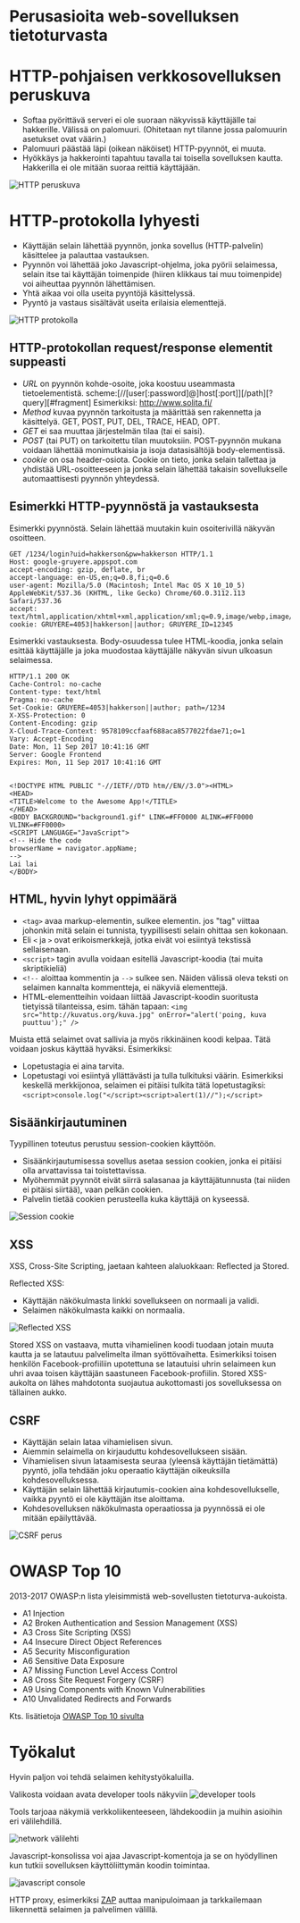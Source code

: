 # Perusasioita web-sovelluksen tietoturvasta

# HTTP-pohjaisen verkkosovelluksen peruskuva

* Softaa pyörittävä serveri ei ole suoraan näkyvissä käyttäjälle tai hakkerille. Välissä on palomuuri. (Ohitetaan nyt tilanne jossa palomuurin asetukset ovat väärin.)
* Palomuuri päästää läpi (oikean näköiset) HTTP-pyynnöt, ei muuta.
* Hyökkäys ja hakkerointi tapahtuu tavalla tai toisella sovelluksen kautta. Hakkerilla ei ole mitään suoraa reittiä käyttäjään.

![HTTP peruskuva](http-basic.png)

# HTTP-protokolla lyhyesti

* Käyttäjän selain lähettää pyynnön, jonka sovellus (HTTP-palvelin) käsittelee ja palauttaa vastauksen.
* Pyynnön voi lähettää joko Javascript-ohjelma, joka pyörii selaimessa, selain itse tai käyttäjän toimenpide (hiiren klikkaus tai muu toimenpide) voi aiheuttaa pyynnön lähettämisen.
* Yhtä aikaa voi olla useita pyyntöjä käsittelyssä.
* Pyyntö ja vastaus sisältävät useita erilaisia elementtejä.

![HTTP protokolla](http-basic-model.png)

## HTTP-protokollan request/response elementit suppeasti

* *URL* on pyynnön kohde-osoite, joka koostuu useammasta tietoelementistä. scheme:[//[user[:password]@]host[:port]][/path][?query][#fragment]
Esimerkiksi: http://www.solita.fi/
* *Method* kuvaa pyynnön tarkoitusta ja määrittää sen rakennetta ja käsittelyä. GET, POST, PUT, DEL, TRACE, HEAD, OPT.
* *GET* ei saa muuttaa järjestelmän tilaa (tai ei saisi). 
* *POST* (tai PUT) on tarkoitettu tilan muutoksiin. POST-pyynnön mukana voidaan lähettää monimutkaisia ja isoja datasisältöjä body-elementissä.
* *cookie* on osa header-osiota. Cookie on tieto, jonka selain tallettaa ja yhdistää URL-osoitteeseen ja jonka selain lähettää takaisin sovellukselle automaattisesti pyynnön yhteydessä.

## Esimerkki HTTP-pyynnöstä ja vastauksesta

Esimerkki pyynnöstä. Selain lähettää muutakin kuin osoiterivillä näkyvän osoitteen.

```
GET /1234/login?uid=hakkerson&pw=hakkerson HTTP/1.1
Host: google-gruyere.appspot.com
accept-encoding: gzip, deflate, br
accept-language: en-US,en;q=0.8,fi;q=0.6
user-agent: Mozilla/5.0 (Macintosh; Intel Mac OS X 10_10_5) AppleWebKit/537.36 (KHTML, like Gecko) Chrome/60.0.3112.113 Safari/537.36
accept: text/html,application/xhtml+xml,application/xml;q=0.9,image/webp,image/apng,*/*;q=0.8
cookie: GRUYERE=4053|hakkerson||author; GRUYERE_ID=12345
```
 
Esimerkki vastauksesta. Body-osuudessa tulee HTML-koodia, jonka selain esittää käyttäjälle ja joka muodostaa käyttäjälle näkyvän sivun ulkoasun selaimessa.

```
HTTP/1.1 200 OK
Cache-Control: no-cache
Content-type: text/html
Pragma: no-cache
Set-Cookie: GRUYERE=4053|hakkerson||author; path=/1234
X-XSS-Protection: 0
Content-Encoding: gzip
X-Cloud-Trace-Context: 9578109ccfaaf688aca8577022fdae71;o=1
Vary: Accept-Encoding
Date: Mon, 11 Sep 2017 10:41:16 GMT
Server: Google Frontend
Expires: Mon, 11 Sep 2017 10:41:16 GMT
 
 
<!DOCTYPE HTML PUBLIC "-//IETF//DTD htm//EN//3.0"><HTML>
<HEAD>
<TITLE>Welcome to the Awesome App!</TITLE>
</HEAD>
<BODY BACKGROUND="background1.gif" LINK=#FF0000 ALINK=#FF0000 VLINK=#FF0000>
<SCRIPT LANGUAGE="JavaScript">
<!-- Hide the code
browserName = navigator.appName;
-->
Lai lai
</BODY>
```

## HTML, hyvin lyhyt oppimäärä

* ```<tag>``` avaa markup-elementin, </tag> sulkee elementin. jos "tag" viittaa johonkin mitä selain ei tunnista, tyypillisesti selain ohittaa sen kokonaan.
* Eli ```<``` ja ```>``` ovat erikoismerkkejä, jotka eivät voi esiintyä tekstissä sellaisenaan.
* ```<script>``` tagin avulla voidaan esitellä Javascript-koodia (tai muita skriptikieliä)
* ```<!--``` aloittaa kommentin ja ```-->``` sulkee sen. Näiden välissä oleva teksti on selaimen kannalta kommentteja, ei näkyviä elementtejä.
* HTML-elementteihin voidaan liittää Javascript-koodin suoritusta tietyissä tilanteissa, esim. tähän tapaan: ```<img src="http://kuvatus.org/kuva.jpg" onError="alert('poing, kuva puuttuu');" />```

Muista että selaimet ovat sallivia ja myös rikkinäinen koodi kelpaa. Tätä voidaan joskus käyttää hyväksi. Esimerkiksi:

* Lopetustagia ei aina tarvita. 
* Lopetustagi voi esiintyä yllättävästi ja tulla tulkituksi väärin. Esimerkiksi keskellä merkkijonoa, selaimen ei pitäisi tulkita tätä lopetustagiksi: ```<script>console.log("</script><script>alert(1)//");</script>```

## Sisäänkirjautuminen

Tyypillinen toteutus perustuu session-cookien käyttöön.

* Sisäänkirjautumisessa sovellus asetaa session cookien, jonka ei pitäisi olla arvattavissa tai toistettavissa.
* Myöhemmät pyynnöt eivät siirrä salasanaa ja käyttäjätunnusta (tai niiden ei pitäisi siirtää), vaan pelkän cookien.
* Palvelin tietää cookien perusteella kuka käyttäjä on kyseessä.

![Session cookie](session-cookie-model.png)


## XSS

XSS, Cross-Site Scripting, jaetaan kahteen alaluokkaan: Reflected ja Stored.

Reflected XSS:

* Käyttäjän näkökulmasta linkki sovellukseen on normaali ja validi.
* Selaimen näkökulmasta kaikki on normaalia.

![Reflected XSS](xss-reflected.png)

Stored XSS on vastaava, mutta vihamielinen koodi tuodaan jotain muuta kautta ja se latautuu palvelimelta ilman syöttövaihetta. Esimerkiksi toisen henkilön Facebook-profiiliin upotettuna se latautuisi uhrin selaimeen kun uhri avaa toisen käyttäjän saastuneen Facebook-profiilin. Stored XSS-aukolta on lähes mahdotonta suojautua aukottomasti jos sovelluksessa on tällainen aukko.

## CSRF

* Käyttäjän selain lataa vihamielisen sivun.
* Aiemmin selaimella on kirjauduttu kohdesovellukseen sisään.
* Vihamielisen sivun lataamisesta seuraa (yleensä käyttäjän tietämättä) pyyntö, jolla tehdään joku operaatio käyttäjän oikeuksilla kohdesovelluksessa.
* Käyttäjän selain lähettää kirjautumis-cookien aina kohdesovellukselle, vaikka pyyntö ei ole käyttäjän itse aloittama.
* Kohdesovelluksen näkökulmasta operaatiossa ja pyynnössä ei ole mitään epäilyttävää.

![CSRF perus](csrf-perus.png)


# OWASP Top 10

2013-2017 OWASP:n lista yleisimmistä web-sovellusten tietoturva-aukoista.

* A1	Injection	
* A2	Broken Authentication and Session Management (XSS)	
* A3	Cross Site Scripting (XSS)	
* A4	Insecure Direct Object References	
* A5	Security Misconfiguration	
* A6	Sensitive Data Exposure	
* A7	Missing Function Level Access Control	
* A8	Cross Site Request Forgery (CSRF)	
* A9	Using Components with Known Vulnerabilities	
* A10	Unvalidated Redirects and Forwards

Kts. lisätietoja [OWASP Top 10 sivulta](https://www.owasp.org/index.php/Top_10_2013-Top_10)

# Työkalut

Hyvin paljon voi tehdä selaimen kehitystyökaluilla.

Valikosta voidaan avata developer tools näkyviin
![developer tools](devtools2.png)

Tools tarjoaa näkymiä verkkoliikenteeseen, lähdekoodiin ja muihin asioihin eri välilehdillä.

![network välilehti](devtools3.png)

Javascript-konsolissa voi ajaa Javascript-komentoja ja se on hyödyllinen kun tutkii sovelluksen käyttöliittymän koodin toimintaa.

![javascript console](devtools1.png)




HTTP proxy, esimerkiksi [ZAP](https://www.owasp.org/index.php/OWASP_Zed_Attack_Proxy_Project) auttaa manipuloimaan ja tarkkailemaan liikennettä selaimen ja palvelimen välillä.


